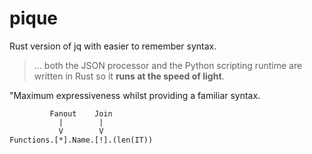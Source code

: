 # pique
Rust version of jq with easier to remember syntax.

> ... both the JSON processor and the Python scripting runtime are written in
Rust so it **runs at the speed of light**.

"Maximum expressiveness whilst providing a familiar syntax.

```
         Fanout    Join
           |        |
           V        V
Functions.[*].Name.[!].(len(IT))
```
